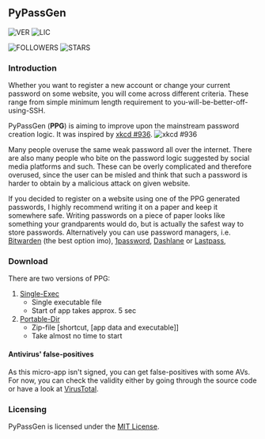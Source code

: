 ## PyPassGen
![VER](https://img.shields.io/github/v/release/Finoozer/pypassgen)
![LIC](https://img.shields.io/github/license/Finoozer/pypassgen)

![FOLLOWERS](https://img.shields.io/github/followers/Finoozer?style=social)
![STARS](https://img.shields.io/github/stars/Finoozer/pypassgen?style=social)
### Introduction
Whether you want to register a new account or change your current password on some website, you will come across different criteria. These range from simple minimum length requirement to you-will-be-better-off-using-SSH.

PyPassGen (**PPG**) is aiming to improve upon the mainstream password creation logic. It was inspired by [xkcd #936](https://xkcd.com/936/).
![xkcd #936](https://imgs.xkcd.com/comics/password_strength.png)

Many people overuse the same weak password all over the internet. There are also many people who bite on the password logic suggested by social media platforms and such. These can be overly complicated and therefore overused, since the user can be misled and think that such a password is harder to obtain by a malicious attack on given website. 

If you decided to register on a website using one of the PPG generated passwords, I highly recommend writing it on a paper and keep it somewhere safe. Writing passwords on a piece of paper looks like something your grandparents would do, but is actually the safest way to store passwords. 
Alternatively you can use password managers, i.e. [Bitwarden](https://bitwarden.com/) (the best option imo), [1password](https://1password.com/), [Dashlane](https://www.dashlane.com/) or [Lastpass](https://www.lastpass.com/), 

### Download
There are two versions of PPG:
1. [Single-Exec](https://github.com/Finoozer/pypassgen/releases/download/v1.0.0/PyPassGen.exe)
    * Single executable file
    * Start of app takes approx. 5 sec
2. [Portable-Dir](https://github.com/Finoozer/pypassgen/releases/download/v1.0.0/PyPassGen.zip)
    * Zip-file \[shortcut, \[app data and executable\]\]
    * Take almost no time to start
#### Antivirus' false-positives
As this micro-app isn't signed, you can get false-positives with some AVs. For now, you can check the validity either by going through the source code or have a look at [VirusTotal](https://www.virustotal.com/gui/file/9c7af53f3c4393fa787c4c64fc8f66f68e55c155a42834116d6ca020105d81db/detection).

### Licensing
PyPassGen is licensed under the [MIT License](https://github.com/Finoozer/pypassgen/blob/master/LICENSE.md).
